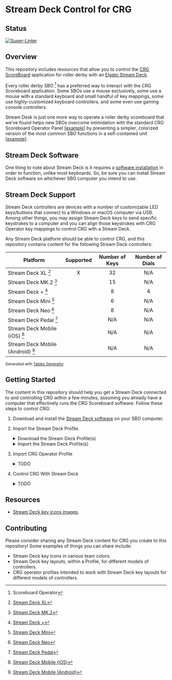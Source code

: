 # Stream Deck Control for CRG

## Status

[![Super-Linter](https://github.com/rcrderby/crg-streamdeck/actions/workflows/lint-files.yml/badge.svg)](https://github.com/marketplace/actions/super-linter)

## Overview

This repository includes resources that allow you to control the [CRG ScoreBoard](https://github.com/rollerderby/scoreboard "CRG ScoreBoard Git Repository") application for roller derby with an [Elgato Stream Deck](https://www.elgato.com/us/en/s/welcome-to-stream-deck "Elgato Stream Deck").

Every roller derby SBO [^1] has a preferred way to interact with the CRG Scoreboard application.  Some SBOs use a mouse exclusively, some use a mouse with a standard keyboard and small handful of key mappings, some use highly-customized keyboard controllers, and some even use gaming console controllers.

Stream Desk is just one more way to operate a roller derby scoreboard that we've found helps new SBOs overcome intimidation with the standard CRG Scoreboard Operator Panel \[[example](/docs/images/crg/crg-operator-panel.png "CRG Scoreboard Operator Panel Example Image")\] by presenting a simpler, colorized version of the most common SBO functions in a self-contained unit \[[example](/docs/images/stream-deck/32-button-profiles/stream-deck-32-black-vs-white-page-1.png "Stream Deck Example Image")\].

## Stream Deck Software

One thing to note about Stream Deck is it requires a [software installation](https://www.elgato.com/us/en/s/downloads "Stream Deck Software Downloads") in order to function, unlike most keyboards.  So, be sure you can install Stream Deck software on whichever SBO computer you intend to use.

## Stream Deck Support

Stream Deck controllers are devices with a number of customizable LED keys/buttons that connect to a Windows or macOS computer via USB.  Among other things, you may assign Stream Deck keys to send specific keystrokes to a computer and you can align those keystrokes with CRG Operator key mappings to control CRG with a Stream Deck.

Any Stream Deck platform should be able to control CRG, and this repository contains content for the following Stream Deck controllers:

|            **Platform**           | **Supported** | **Number of Keys** | **Number of Dials** |
|---------------------------------- |:-------------:|:------------------:|:-------------------:|
| Stream Deck XL [^2]               |       X       |         32         |         N/A         |
| Stream Deck MK.2 [^3]             |               |         15         |         N/A         |
| Stream Deck + [^4]                |               |          8         |          4          |
| Stream Deck Mini [^5]             |               |          6         |         N/A         |
| Stream Deck Neo [^6]              |               |          8         |         N/A         |
| Stream Deck Pedal [^7]            |               |         N/A        |         N/A         |
| Stream Deck Mobile (iOS) [^8]     |               |         N/A        |         N/A         |
| Stream Deck Mobile (Android) [^9] |               |         N/A        |         N/A         |

<sub>Generated with [Tables Generator](https://www.tablesgenerator.com/markdown_tables "Tables Generator")</sub>

## Getting Started

The content in this repository should help you get a Stream Deck connected to and controlling CRG within a few minutes, assuming you already have a computer that effectively runs the CRG Scoreboard software.  Follow these steps to control CRG:

1. Download and install the [Stream Deck software](https://www.elgato.com/us/en/s/downloads "Stream Deck Software Downloads") on your SBO computer.

2. Import the Stream Deck Profile.

    <details>
      <summary>
        Download the Stream Deck Profile(s)
      </summary>

      - Stream Deck Profiles contain all of the key icons and keyboard mappings to work with CRG, and you will find all available Stream Deck Profiles [here](/streamdeck-profiles "Stream Deck Profiles Folder").
      - Download the appropriate Stream Deck Profiles to your SBO computer.
      - Note there are different Profiles for macOS and Windows because the Stream Deck key mappings do not work across platforms.

    </details>

    <details>
      <summary>
        Import the Stream Deck Profile(s)
      </summary>

      1. Open the Stream Deck Software configuration window and click the gear icon in the top menu to access the Stream Deck `Preferences` window \[[example](/docs/images/stream-deck/preferences/streamdeck-preferences.png "Stream Deck Preferences Window")\].

      2. Click on the `Profiles` tab, click to expand the action menu, and click `Import...` \[[example](/docs/images/stream-deck/preferences/streamdeck-import-profile.png "Stream Deck Import Profile")\].

      3. Select and import the applicable Stream Deck Profiles that you downloaded to your SBO computer.

      4. Close the `Preferences` Windows and review the profiles you imported.

        - [Black vs. White page 1 example](/docs/images/stream-deck/32-button-profiles/stream-deck-32-black-vs-white-page-1.png "Black vs. White page 1 example")
        - [Black vs. White page 2 example](/docs/images/stream-deck/32-button-profiles/stream-deck-32-black-vs-white-page-2.png "Black vs. White page 2 example")
        - [White vs. Black page 1 example](/docs/images/stream-deck/32-button-profiles/stream-deck-32-white-vs-black-page-1.png "White vs. Black page 1 example")
        - [White vs. Black page 2 example](/docs/images/stream-deck/32-button-profiles/stream-deck-32-white-vs-black-page-2.png "White vs. Black page 2 example")


    </details>

3. Import CRG Operator Profile

    <details>
      <summary>
        TODO
      </summary>

      - TODO

    </details>

4. Control CRG With Stream Deck

    <details>
      <summary>
        TODO
      </summary>

      - TODO

    </details>

## Resources

- [Stream Deck key icons images](/streamdeck-icons "Stream Deck key icons images").

## Contributing

Please consider sharing any Stream Deck content for CRG you create to this repository!  Some examples of things you can share include:

- Stream Deck key icons in various team colors.
- Stream Deck key layouts, within a Profile, for different models of controllers.
- CRG operator profiles intended to work with Stream Deck key layouts for different models of controllers.

[^1]: Scoreboard Operator
[^2]: [Stream Deck XL](https://www.elgato.com/us/en/p/stream-deck-xl "Stream Deck XL")
[^3]: [Stream Deck MK.2](https://www.elgato.com/us/en/p/stream-deck-mk2-black "Stream Deck MK.2")
[^4]: [Stream Deck +](https://www.elgato.com/us/en/p/stream-deck-plus-black "Stream Deck +")
[^5]: [Stream Deck Mini](https://www.elgato.com/us/en/p/stream-deck-mini "Stream Deck Mini")
[^6]: [Stream Deck Neo](https://www.elgato.com/us/en/p/stream-deck-neo "Stream Deck Neo")
[^7]: [Stream Deck Pedal](https://www.elgato.com/us/en/p/stream-deck-pedal "Stream Deck Pedal")
[^8]: [Stream Deck Mobile (iOS)](https://www.elgato.com/us/en/s/stream-deck-mobile "Stream Deck Mobile (iOS)")
[^9]: [Stream Deck Mobile (Android)](https://www.elgato.com/us/en/s/stream-deck-mobile-android "Stream Deck Mobile (Android")
